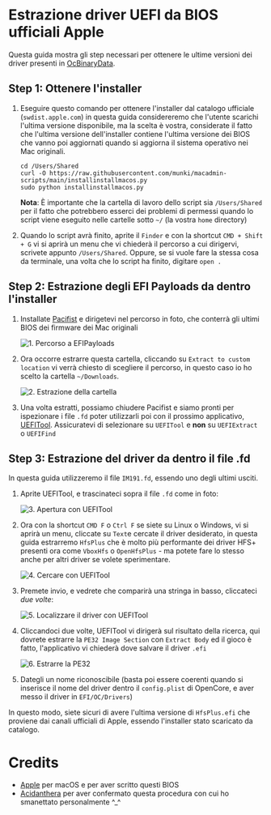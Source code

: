 # Estrazione driver UEFI da BIOS ufficiali Apple

Questa guida mostra gli step necessari per ottenere le ultime versioni dei driver presenti in [OcBinaryData](https://github.com/acidanthera/OcBinaryData).

## Step 1: Ottenere l'installer

1. Eseguire questo comando per ottenere l'installer dal catalogo ufficiale (`swdist.apple.com`) in questa guida considereremo che l'utente scarichi l'ultima versione disponibile, ma la scelta è vostra, considerate il fatto che l'ultima versione dell'installer contiene l'ultima versione dei BIOS che vanno poi aggiornati quando si aggiorna il sistema operativo nei Mac originali.

    ```
    cd /Users/Shared
    curl -O https://raw.githubusercontent.com/munki/macadmin-scripts/main/installinstallmacos.py
    sudo python installinstallmacos.py
    ```

    **Nota**: È importante che la cartella di lavoro dello script sia `/Users/Shared` per il fatto che potrebbero esserci dei problemi di permessi quando lo script viene eseguito nelle cartelle sotto `~/` (la vostra `home` directory)

2. Quando lo script avrà finito, aprite il `Finder` e con la shortcut `CMD + Shift + G` vi si aprirà un menu che vi chiederà il percorso a cui dirigervi, scrivete appunto `/Users/Shared`. Oppure, se si vuole fare la stessa cosa da terminale, una volta che lo script ha finito, digitare `open .` 

## Step 2: Estrazione degli EFI Payloads da dentro l'installer

1. Installate [Pacifist](https://charlessoft.com/cgi-bin/pacifist_download.cgi?type=dmg) e dirigetevi nel percorso in foto, che conterrà gli ultimi BIOS dei firmware dei Mac originali

    ![1. Percorso a EFIPayloads](images/1_path-inside-installer.png)
    
2.  Ora occorre estrarre questa cartella, cliccando su `Extract to custom location` vi verrà chiesto di scegliere il percorso, in questo caso io ho scelto la cartella `~/Downloads`.

    ![2. Estrazione della cartella](images/2_custom-location-extraction.png)

3. Una volta estratti, possiamo chiudere Pacifist e siamo pronti per ispezionare i file `.fd` poter utilizzarli poi con il prossimo applicativo, [UEFITool](https://github.com/LongSoft/UEFITool/releases/latest). Assicuratevi di selezionare su `UEFITool` e **non** su `UEFIExtract` o `UEFIFind`

## Step 3: Estrazione del driver da dentro il file .fd

In questa guida utilizzeremo il file `IM191.fd`, essendo uno degli ultimi usciti.

1. Aprite UEFITool, e trascinateci sopra il file `.fd` come in foto:

    ![3. Apertura con UEFITool ](images/3_open-with-UEFITool.png)

2. Ora con la shortcut `CMD F` o `Ctrl F` se siete su Linux o Windows, vi si aprirà un menu, cliccate su `Text`e cercate il driver desiderato, in questa guida estrarremo `HfsPlus` che è molto più performante dei driver HFS+ presenti ora come `VboxHfs` o `OpenHfsPlus` - ma potete fare lo stesso anche per altri driver se volete sperimentare.

    ![4. Cercare con UEFITool](images/4_search-with-UEFITool.png)

3. Premete invio, e vedrete che comparirà una stringa in basso, cliccateci *due volte*:

    ![5. Localizzare il driver con UEFITool](images/5_locate-drover-with-UEFITool.png) 


4. Cliccandoci due volte, UEFITool vi dirigerà sul risultato della ricerca, qui dovrete estrarre la `PE32 Image Section` con `Extract Body` ed il gioco è fatto, l'applicativo vi chiederà dove salvare il driver `.efi` 

    ![6. Estrarre la PE32](images/6_extract-PE32.png) 

5. Dategli un nome riconoscibile (basta poi essere coerenti quando si inserisce il nome del driver dentro il `config.plist` di OpenCore, e aver messo il driver in `EFI/OC/Drivers`)

In questo modo, siete sicuri di avere l'ultima versione di `HfsPlus.efi` che proviene dai canali ufficiali di Apple, essendo l'installer stato scaricato da catalogo.

# Credits

- [Apple](https://apple.com) per macOS e per aver scritto questi BIOS
- [Acidanthera](https://github.com/acidanthera) per aver confermato questa procedura con cui ho smanettato personalmente ^_^
